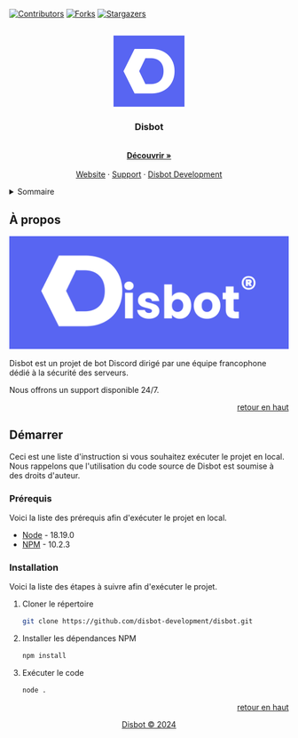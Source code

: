 <a id="readme-top"></a>

[![Contributors][contributors-shield]][contributors-url]
[![Forks][forks-shield]][forks-url]
[![Stargazers][stars-shield]][stars-url]

<br />
<div align="center">
  <a href="https://github.com/disbot-development/disbot">
    <img src="src/Images/Blurple White.png" alt="Logo" width="128" height="128">
  </a>

  <h3 align="center">Disbot</h3>

  <p align="center">
    <br />
    <a href="https://dis-bot.xyz"><strong>Découvrir »</strong></a>
    <br />
    <br />
    <a href="https://dis-bot.xyz">Website</a>
    ·
    <a href="https://discord.gg/YPW3ZNuKW5">Support</a>
    ·
    <a href="https://github.com/disbot-development">Disbot Development</a>
  </p>
</div>

<details>
  <summary>Sommaire</summary>
  <ol>
    <li>
      <a href="#à-propos">À propos</a>
    </li>
    <li>
      <a href="#démarrer">Démarrer</a>
      <ul>
        <li><a href="#prérequis">Prérequis</a></li>
        <li><a href="#installation">Installation</a></li>
      </ul>
    </li>
  </ol>
</details>

## À propos

[![Disbot Support][product-screenshot]](https://dis-bot.xyz)

Disbot est un projet de bot Discord dirigé par une équipe francophone dédié à la sécurité des serveurs.

Nous offrons un support disponible 24/7.

<p align="right"><a href="#readme-top">retour en haut</a></p>

## Démarrer

Ceci est une liste d'instruction si vous souhaitez exécuter le projet en local.
Nous rappelons que l'utilisation du code source de Disbot est soumise à des droits d'auteur.

### Prérequis

Voici la liste des prérequis afin d'exécuter le projet en local.
* [Node](https://nodejs.org/en/) - 18.19.0
* [NPM](https://www.npmjs.com/) - 10.2.3

### Installation

Voici la liste des étapes à suivre afin d'exécuter le projet.

1. Cloner le répertoire
   ```sh
   git clone https://github.com/disbot-development/disbot.git
   ```
2. Installer les dépendances NPM
   ```sh
   npm install
   ```
3. Exécuter le code
   ```sh
   node .
   ```

<p align="right"><a href="#readme-top">retour en haut</a></p>

<p align="center"><a href="https://github.com/Disbot-Development/disbot/LICENSE">Disbot ©️ 2024</a></p>

[contributors-shield]: https://img.shields.io/github/contributors/disbot-development/disbot.svg?style=for-the-badge
[contributors-url]: https://github.com/disbot-development/disbot/graphs/contributors
[forks-shield]: https://img.shields.io/github/forks/disbot-development/disbot.svg?style=for-the-badge
[forks-url]: https://github.com/disbot-development/disbot/network/members
[stars-shield]: https://img.shields.io/github/stars/disbot-development/disbot.svg?style=for-the-badge
[stars-url]: https://github.com/disbot-development/disbot/stargazers
[product-screenshot]: src/Images/Blurple_White_Banner.png
